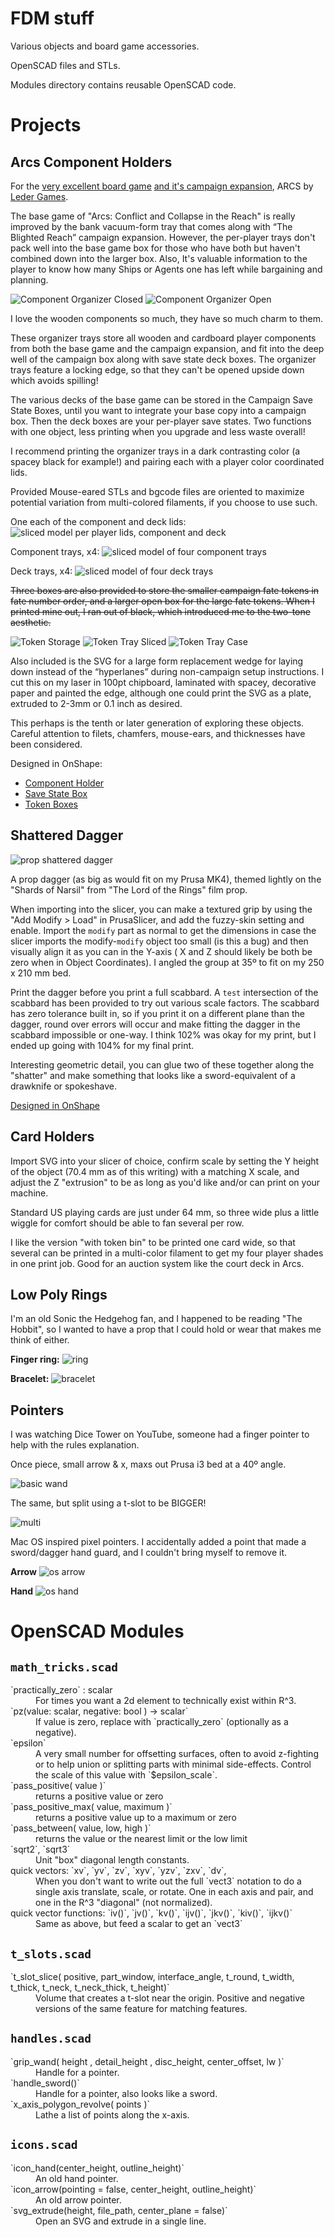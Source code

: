 # FDM stuff

Various objects and board game accessories.

OpenSCAD files and STLs.

Modules directory contains reusable OpenSCAD code.

# Projects

## Arcs Component Holders

For the [very excellent board game](https://www.youtube.com/watch?v=iP36OXiPkoo&t=158s&pp=ygUJc3VzZCBhcmNz) [and it's campaign expansion](https://www.youtube.com/watch?v=_GUatRy1LRk&pp=ygUJc3VzZCBhcmNz), ARCS by [Leder Games](https://ledergames.com/collections/full-catalog/arcs).


The base game of "Arcs: Conflict and Collapse in the Reach" is really improved by the bank vacuum-form tray that comes along with “The Blighted Reach” campaign expansion. However, the per-player trays don't pack well into the base game box for those who have both but haven't combined down into the larger box. Also, It's valuable information to the player to know how many Ships or Agents one has left while bargaining and planning.

![Component Organizer Closed](previews/arcs/component_closed.png)
![Component Organizer Open](previews/arcs/component_open.png)

I love the wooden components so much, they have so much charm to them.

These organizer trays store all wooden and cardboard player components from both the base game and the campaign expansion, and fit into the deep well of the campaign box along with save state deck boxes. The organizer trays feature a locking edge, so that they can't be opened upside down which avoids spilling!

The various decks of the base game can be stored in the Campaign Save State Boxes, until you want to integrate your base copy into a campaign box. Then the deck boxes are your per-player save states. Two functions with one object, less printing when you upgrade and less waste overall!

I recommend printing the organizer trays in a dark contrasting color (a spacey black for example!) and pairing each with a player color coordinated lids.

Provided Mouse-eared STLs and bgcode files are oriented to maximize potential variation from multi-colored filaments, if you choose to use such.

One each of the component and deck lids:
![sliced model per player lids, component and deck](previews/arcs/player_lids.png)

Component trays, x4:
![sliced model of four component trays](previews/arcs/component_trays.png)

Deck trays, x4:
![sliced model of four deck trays](previews/arcs/deck_trays.png)

~~Three boxes are also provided to store the smaller campaign fate tokens in fate number order, and a larger open box for the large fate tokens. When I printed mine out, I ran out of black, which introduced me to the two-tone aesthetic.~~

![Token Storage](previews/arcs/tokens.png)
![Token Tray Sliced](previews/arcs/token_trays.png)
![Token Tray Case](previews/arcs/token_case.png)

Also included is the SVG for a large form replacement wedge for laying down instead of the “hyperlanes” during non-campaign setup instructions. I cut this on my laser in 100pt chipboard, laminated with spacey, decorative paper and painted the edge, although one could print the SVG as a plate, extruded to 2-3mm or 0.1 inch as desired.

This perhaps is the tenth or later generation of exploring these objects. Careful attention to filets, chamfers, mouse-ears, and thicknesses have been considered. 


Designed in OnShape:

- [Component Holder](https://cad.onshape.com/documents/f8baa16c513774a1b4c4d1ff/w/156d0fb384fcc7c2bd21cdf2/e/2bc8450ed0d50105c287a671)
- [Save State Box](https://cad.onshape.com/documents/398fe0b94c3db610b38cdb79/w/e47fcedab68673560034f3a2/e/1cc49baec7d96f1b5932d371)
- [Token Boxes](https://cad.onshape.com/documents/398fe0b94c3db610b38cdb79/w/25091c70bdfcc1784639c936/e/1cc49baec7d96f1b5932d371)

## Shattered Dagger

![prop shattered dagger](previews/shard_dagger.png)

A prop dagger (as big as would fit on my Prusa MK4), themed lightly on the "Shards of Narsil" from "The Lord of the Rings" film prop.

When importing into the slicer, you can make a textured grip by using the "Add Modify > Load" in PrusaSlicer, and add the fuzzy-skin setting and enable. Import the `modify` part as normal to get the dimensions in case the slicer imports the modify-`modify` object too small (is this a bug) and then visually align it as you can in the Y-axis ( X and Z should likely be both be zero when in Object Coordinates). I angled the group at 35º to fit on my 250 x 210 mm bed.

Print the dagger before you print a full scabbard. A `test` intersection of the scabbard has been provided to try out various scale factors. The scabbard has zero tolerance built in, so if you print it on a different plane than the dagger, round over errors will occur and make fitting the dagger in the scabbard impossible or one-way. I think 102% was okay for my print, but I ended up going with 104% for my final print.

Interesting geometric detail, you can glue two of these together along the "shatter" and make something that looks like a sword-equivalent of a drawknife or spokeshave.

[Designed in OnShape](https://cad.onshape.com/documents/8fd88022c6663004678fa262/w/4fc7def6cca343c748adaecc/e/43a368d694a9a7e5d57b0bc9)

## Card Holders

Import SVG into your slicer of choice, confirm scale by setting the Y height of the object (70.4 mm as of this writing) with a matching X scale, and adjust the Z "extrusion" to be as long as you'd like and/or can print on your machine.

Standard US playing cards are just under 64 mm, so three wide plus a little wiggle for comfort should be able to fan several per row.

I like the version "with token bin" to be printed one card wide, so that several can be printed in a multi-color filament to get my four player shades in one print job. Good for an auction system like the court deck in Arcs.

## Low Poly Rings

I'm an old Sonic the Hedgehog fan, and I happened to be reading "The Hobbit", so I wanted to have a prop that I could hold or wear that makes me think of either.

**Finger ring:**
![ring](previews/lpr_ring.png)

**Bracelet:**
![bracelet](previews/lpr_bracelet.png)

## Pointers

I was watching Dice Tower on YouTube, someone had a finger pointer to help with the rules explanation.

Once piece, small arrow & x, maxs out Prusa i3 bed at a 40º angle.

![basic wand](previews/pointer.png)

The same, but split using a t-slot to be BIGGER!

![multi](previews/pointer_multi.png)

Mac OS inspired pixel pointers. I accidentally added a point that made a sword/dagger hand guard, and I couldn't bring myself to remove it.

**Arrow**
![os arrow](previews/pointer_os_arrow.png)

**Hand**
![os hand](previews/pointer_os_hand.png)

# OpenSCAD Modules

## `math_tricks.scad`

<dt>`practically_zero` : scalar</dt>
<dd>For times you want a 2d element to technically exist within R^3.</dd>

<dt>`pz(value: scalar, negative: bool ) -> scalar`</dt>
<dd>If value is zero, replace with `practically_zero` (optionally as a negative).</dd>

<dt>`epsilon`</dt>
<dd>A very small number for offsetting surfaces, often to avoid z-fighting or to help union or splitting parts with minimal side-effects. Control the scale of this value with `$epsilon_scale`.</dd>

<dt>`pass_positive( value )`</dt>
<dd>returns a positive value or zero</dd>

<dt>`pass_positive_max( value, maximum )`</dt>
<dd>returns a positive value up to a maximum or zero</dd>

<dt>`pass_between( value, low, high )`</dt>
<dd>returns the value or the nearest limit or the low limit</dd>


<dt>`sqrt2`, `sqrt3`</dt>
<dd>Unit "box" diagonal length constants.</dd>

<dt>quick vectors: `xv`, `yv`, `zv`, `xyv`, `yzv`, `zxv`, `dv`, </dt>
<dd>
  When you don't want to write out the full `vect3` notation to do a single axis translate, scale, or rotate. One in each axis and pair, and one in the R^3 "diagonal" (not normalized).
</dd>

<dt>quick vector functions: `iv()`, `jv()`, `kv()`, `ijv()`, `jkv()`, `kiv()`, `ijkv()`</dt>
<dd>Same as above, but feed a scalar to get an `vect3`</dd>

## `t_slots.scad`

<dt>`t_slot_slice( positive, part_window, interface_angle, t_round, t_width, t_thick, t_neck, t_neck_thick, t_height)`</dt>
<dd>Volume that creates a t-slot near the origin. Positive and negative versions of the same feature for matching features.</dd>

## `handles.scad`

<dt>`grip_wand( height ,  detail_height ,  disc_height, center_offset, lw )`</dt>
<dd>Handle for a pointer.</dd>

<dt>`handle_sword()`</dt>
<dd>Handle for a pointer, also looks like a sword.</dd>

<dt>`x_axis_polygon_revolve( points )`</dt>
<dd>Lathe a list of points along the x-axis.</dd>


## `icons.scad`

<dt>`icon_hand(center_height, outline_height)`</dt>
<dd>An old hand pointer.</dd>

<dt>`icon_arrow(pointing = false, center_height, outline_height)`</dt>
<dd>An old arrow pointer.</dd>

<dt>`svg_extrude(height, file_path, center_plane = false)`</dt>
<dd>Open an SVG and extrude in a single line.</dd>


